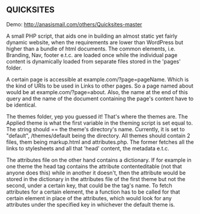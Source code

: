 QUICKSITES
----------
Demo: http://anasismail.com/others/Quicksites-master

A small PHP script, that aids one in building an almost static yet fairly dynamic website, when the requirements are lower than WordPress but higher than a bundle of html documents. 
The common elements, i.e. Branding, Nav, footer e.t.c. are loaded once while the individual page content is dynamically loaded from separate files stored in the 'pages' folder.

A certain page is accessible at example.com/?page=pageName. Which is the kind of URIs to be used in Links to other pages. So a page named about would be at example.com/?page=about. Also, the name at the end of this query and the name of the document containing the page's content have to be identical. 

The themes folder, yep you guessed it! That's where the themes are. The Applied theme is what the first variable in the theming script is set equal to. The string should == the theme's directory's name. Currently, it is set to "default", /themes/default being the directory. All themes should contain 2 files, them being markup.html and attributes.php. The former fetches all the links to stylesheets and all that 'head' content, the metadata e.t.c. 

The attributes file on the other hand contains a dictionary. If for example in one theme the head tag contains the attribute contenteditable (not that anyone does this) while in another it doesn't, then the attribute would be stored in the dictionary in the attributes file of the first theme but not the second, under a certain key, that could be the tag's name. To fetch attributes for a certain element, the a function has to be called for that certain element in place of the attributes, which would look for any attributes under the specified key in whichever the default theme is.
